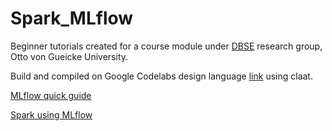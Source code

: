 # Spark_MLflow

Beginner tutorials created for a course module under [DBSE](https://www.dbse.ovgu.de/) research group, Otto von Gueicke University.

Build and compiled on Google Codelabs design language [link](https://github.com/googlecodelabs/tools) using claat. 

[MLflow quick guide](https://yashshah1995.github.io/MLflow_intro/)

[Spark using MLflow](https://yashshah1995.github.io/Spark_MLflow/)

